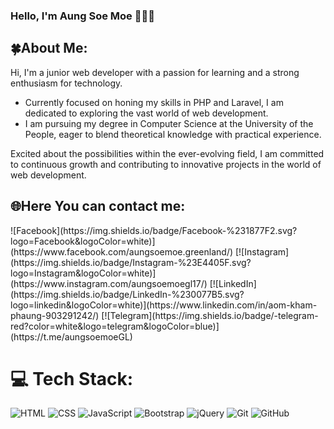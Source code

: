 ### Hello, I'm Aung Soe Moe 🧑‍💻✨
<h2>🍀About Me:</h2>
Hi, I'm a junior web developer with a passion for learning and a strong enthusiasm for technology. 
<ul>
  <li>Currently focused on honing my skills in PHP and Laravel, I am dedicated to exploring the vast world of web development.</li>
  <li>I am pursuing my degree in Computer Science at the University of the People, eager to blend theoretical knowledge with practical experience.</li>
</ul> 
Excited about the possibilities within the ever-evolving field, I am committed to continuous growth and contributing to innovative projects in the world of web development.

<h2>🌐Here You can contact me:</h2>
![Facebook](https://img.shields.io/badge/Facebook-%231877F2.svg?logo=Facebook&logoColor=white)](https://www.facebook.com/aungsoemoe.greenland/) 
[![Instagram](https://img.shields.io/badge/Instagram-%23E4405F.svg?logo=Instagram&logoColor=white)](https://www.instagram.com/aungsoemoegl17/) 
[![LinkedIn](https://img.shields.io/badge/LinkedIn-%230077B5.svg?logo=linkedin&logoColor=white)](https://www.linkedin.com/in/aom-kham-phaung-903291242/)
[![Telegram](https://img.shields.io/badge/-telegram-red?color=white&logo=telegram&logoColor=blue)](https://t.me/aungsoemoeGL)

# 💻 Tech Stack:
![HTML](https://img.shields.io/badge/HTML-%23E34F26.svg?style=for-the-badge&logo=html5&logoColor=white)
![CSS](https://img.shields.io/badge/CSS-%231572B6.svg?style=for-the-badge&logo=css3&logoColor=white)
![JavaScript](https://img.shields.io/badge/javascript-%23323330.svg?style=for-the-badge&logo=javascript&logoColor=%23F7DF1E) 
![Bootstrap](https://img.shields.io/badge/Bootstrap-%23563D7C.svg?style=for-the-badge&logo=bootstrap&logoColor=white)
![jQuery](https://img.shields.io/badge/jQuery-%230769AD.svg?style=for-the-badge&logo=jquery&logoColor=white)
![Git](https://img.shields.io/badge/Git-%23F05032.svg?style=for-the-badge&logo=git&logoColor=white) 
![GitHub](https://img.shields.io/badge/GitHub-%23121011.svg?style=for-the-badge&logo=github&logoColor=white)







<!--
**AungSoeMoe17/AungSoeMoe17** is a ✨ _special_ ✨ repository because its `README.md` (this file) appears on your GitHub profile.

Here are some ideas to get you started:

- 🔭 I’m currently working on ...
- 🌱 I’m currently learning ...
- 👯 I’m looking to collaborate on ...
- 🤔 I’m looking for help with ...
- 💬 Ask me about ...
- 📫 How to reach me: ...
- 😄 Pronouns: ...
- ⚡ Fun fact: ...
-->
